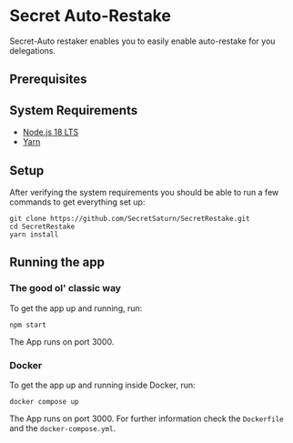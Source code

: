 # Secret Auto-Restake

Secret-Auto restaker enables you to easily enable auto-restake for you delegations.

## Prerequisites

## System Requirements

- [Node.js 18 LTS](https://nodejs.org/)
- [Yarn](https://yarnpkg.com/)

## Setup

After verifying the system requirements you should be able to run a few commands to get everything set up:

```
git clone https://github.com/SecretSaturn/SecretRestake.git
cd SecretRestake
yarn install
```

## Running the app

### The good ol' classic way

To get the app up and running, run:

```
npm start
```

The App runs on port 3000.

### Docker

To get the app up and running inside Docker, run:

```
docker compose up
```

The App runs on port 3000. For further information check the `Dockerfile` and the `docker-compose.yml`.
